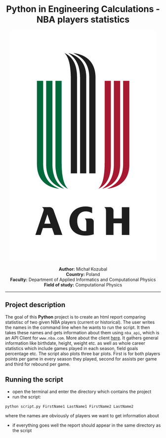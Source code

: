 # <div align="center"> Python in Engineering Calculations - NBA players statistics</div>
  <div align="center"><img src = "img/agh.jpg"> </div>
  <div align="center">
  <br><b>Author:</b> Michał Kozubal
  <br><b>Country:</b> Poland
  <br><b>Faculty:</b> Department of Applied Informatics and Computational Physics
  <br><b>Field of study:</b> Computational Physics
</div >

___

## Project description

The goal of this <b>Python</b> project is to create an html report comparing statistisc of two given NBA players (current or historical). The user writes the names in the command line when he wants to run the script. It then takes these names and gets information about them using `nba_api`, which is an API Client for `www.nba.com`. More about the client [here](https://github.com/swar/nba_api/blob/master/README.md). It gathers general information like birthdate, height, weight etc. as well as whole career statistics which include games played in each season, field goals percentage etc. The script also plots three bar plots. First is for both players points per game in every season they played, second for assists per game and third for rebound per game.

## Running the script

- open the terminal and enter the directory which contains the project
- run the script:
```console
python script.py FirstName1 LastName1 FirstName2 LastName2
```
where the names are obviously of players we want to get information about
- if everything goes well the report should appear in the same directory as the script




